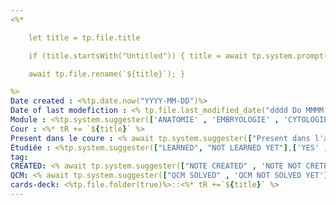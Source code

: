 ```yaml
---
<%*

    let title = tp.file.title

    if (title.startsWith("Untitled")) { title = await tp.system.prompt("Title");

    await tp.file.rename(`${title}`); }

%>
Date created : <%tp.date.now("YYYY-MM-DD")%>
Date of last modefiction : <% tp.file.last_modified_date("dddd Do MMMM YYYY HH:mm") %>
Module : <%tp.system.suggester(['ANATOMIE' , 'EMBRYOLOGIE' , 'CYTOLOGIE' , 'BIOCHIMIE','BIOPHYSIQUE','CHIMIE','BIOSTAT','HISTOLOGIE','PHISOLOGIE'],['ANATOMIE' , 'EMBRYOLOGIE' , 'CYTOLOGIE' , 'BIOCHIMIE','BIOPHYSIQUE','CHIMIE','BIOSTAT','HISTOLOGIE','PHISOLOGIE'])%>
Cour : <%* tR += `${title}` %>
Present dans le coure : <% await tp.system.suggester(["Present dans l'amphi" , 'NO pas present'],['YES' , 'NO'])%>
Étudiée : <%tp.system.suggester(["LEARNED", "NOT LEARNED YET"],['YES' ,"NO"])%>
tag: 
CREATED: <% await tp.system.suggester(["NOTE CREATED" , 'NOTE NOT CRETED'],['YES' , 'NO'])%>
QCM: <% await tp.system.suggester(["QCM SOLVED" , 'QCM NOT SOLVED YET'],['SOLVED' , 'NOT YET'])%>
cards-deck: <%tp.file.folder(true)%>::<%* tR +=`${title}` %>
---
```


```toc
```